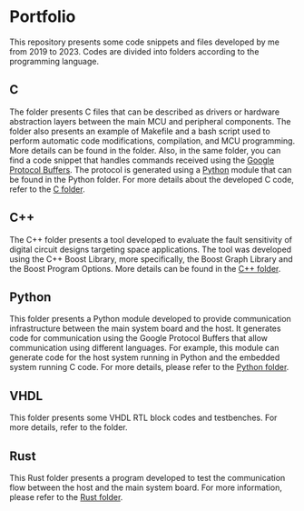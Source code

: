 # Portfolio
This repository presents some code snippets and files developed by me from 2019 to 2023. Codes are divided into folders according to the programming language.

## C 
The folder presents C files that can be described as drivers or hardware abstraction layers between the main MCU and peripheral components. The folder also presents an example of Makefile and a bash script used to perform automatic code modifications, compilation, and MCU programming. More details can be found in the folder. Also, in the same folder, you can find a code snippet that handles commands received using the [Google Protocol Buffers](https://protobuf.dev/). The protocol is generated using a [Python](Python) module that can be found in the Python folder. For more details about the developed C code, refer to the [C folder](C).

## C++
The C++ folder presents a tool developed to evaluate the fault sensitivity of digital circuit designs targeting space applications. The tool was developed using the C++ Boost Library, more specifically, the Boost Graph Library and the Boost Program Options. More details can be found in the [C++ folder](C++).

## Python 
This folder presents a Python module developed to provide communication infrastructure between the main system board and the host. It generates code for communication using the Google Protocol Buffers that allow communication using different languages. For example, this module can generate code for the host system running in Python and the embedded system running C code. For more details, please refer to the [Python folder](Python).

## VHDL
This folder presents some VHDL RTL block codes and testbenches. For more details, refer to the folder.

## Rust
This Rust folder presents a program developed to test the communication flow between the host and the main system board. For more information, please refer to the [Rust folder](Rust).
